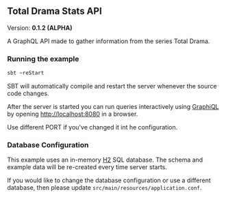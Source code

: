 ## Total Drama Stats API

Version: **0.1.2 (ALPHA)**

A GraphQL API made to gather information from the series Total Drama.  

### Running the example

```bash
sbt ~reStart
```

SBT will automatically compile and restart the server whenever the source code changes.

After the server is started you can run queries interactively using [GraphiQL](https://github.com/graphql/graphiql) by opening [http://localhost:8080](http://localhost:8080) in a browser.

Use different PORT if you've changed it int he configuration.

### Database Configuration

This example uses an in-memory [H2](http://www.h2database.com/html/main.html) SQL database. The schema and example data will be re-created every time server starts.

If you would like to change the database configuration or use a different database, then please update `src/main/resources/application.conf`.
